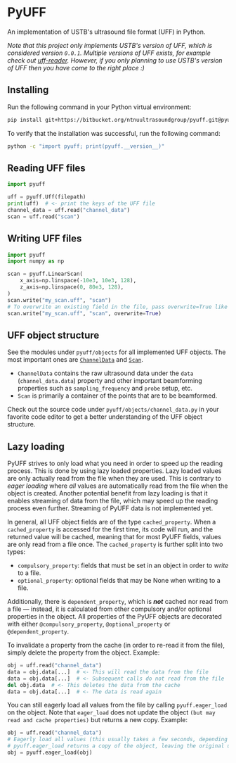 # PyUFF
An implementation of USTB's ultrasound file format (UFF) in Python.

_Note that this project only implements USTB's version of UFF, which is considered version `0.0.1`. Multiple versions of UFF exists, for example check out [uff-reader](https://github.com/waltsims/uff-reader). However, if you only planning to use USTB's version of UFF then you have come to the right place :)_

## Installing
Run the following command in your Python virtual environment:
```bash
pip install git+https://bitbucket.org/ntnuultrasoundgroup/pyuff.git@pyuff_v2
```
To verify that the installation was successful, run the following command:
```bash
python -c "import pyuff; print(pyuff.__version__)"
```

## Reading UFF files
```python
import pyuff

uff = pyuff.Uff(filepath)
print(uff)  # <- print the keys of the UFF file
channel_data = uff.read("channel_data")
scan = uff.read("scan")
```

## Writing UFF files
```python
import pyuff
import numpy as np

scan = pyuff.LinearScan(
    x_axis=np.linspace(-10e3, 10e3, 128),
    z_axis=np.linspace(0, 80e3, 128),
)
scan.write("my_scan.uff", "scan")
# To overwrite an existing field in the file, pass overwrite=True like so:
scan.write("my_scan.uff", "scan", overwrite=True)
```

## UFF object structure
See the modules under `pyuff/objects` for all implemented UFF objects. The most important ones are [`ChannelData`](pyuff/objects/channel_data.py) and [`Scan`](pyuff/objects/scan.py).

- `ChannelData` contains the raw ultrasound data under the `data` (`channel_data.data`) property and other important beamforming properties such as `sampling_frequency` and `probe` setup, etc.
- `Scan` is primarily a container of the points that are to be beamformed.

Check out the source code under `pyuff/objects/channel_data.py` in your favorite code editor to get a better understanding of the UFF object structure.

## Lazy loading
PyUFF strives to only load what you need in order to speed up the reading process. This is done by using lazy loaded properties. Lazy loaded values are only actually read from the file when they are used. This is contrary to _eager loading_ where _all_ values are automatically read from the file when the object is created. Another potential benefit from lazy loading is that it enables streaming of data from the file, which may speed up the reading process even further. Streaming of PyUFF data is not implemented yet.

In general, all UFF object fields are of the type `cached_property`. When a `cached_property` is accessed for the first time, its code will run, and the returned value will be cached, meaning that for most PyUFF fields, values are only read from a file once. The `cached_property` is further split into two types:

- `compulsory_property`: fields that must be set in an object in order to _write_ to a file.
- `optional_property`: optional fields that may be None when writing to a file.

Additionally, there is `dependent_property`, which is **_not_** cached nor read from a file — instead, it is calculated from other compulsory and/or optional properties in the object. All properties of the PyUFF objects are decorated with either `@compulsory_property`, `@optional_property` or `@dependent_property`.

To invalidate a property from the cache (in order to re-read it from the file), simply delete the property from the object. Example:
```python
obj = uff.read("channel_data")
data = obj.data[...]  # <- This will read the data from the file
data = obj.data[...]  # <- Subsequent calls do not read from the file
del obj.data  # <- This deletes the data from the cache
data = obj.data[...]  # <- The data is read again
```

You can still eagerly load all values from the file by calling `pyuff.eager_load` on the object. Note that `eager_load` does not update the object `(but may read and cache properties)` but returns a new copy. Example:
```python
obj = uff.read("channel_data")
# Eagerly load all values (this usually takes a few seconds, depending on the file size)
# pyuff.eager_load returns a copy of the object, leaving the original unchanged (though perhaps with cached properties).
obj = pyuff.eager_load(obj)
```